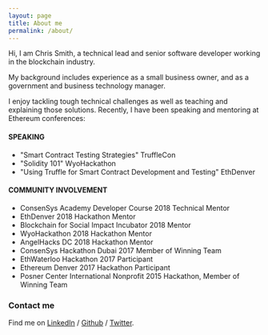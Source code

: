 ```yaml
---
layout: page
title: About me
permalink: /about/
---
```


Hi, I am Chris Smith, a technical lead and senior software developer working in the blockchain industry.  

My background includes experience as a small business owner, and as a government and business technology manager.

I enjoy tackling tough technical challenges as well as teaching and explaining those solutions. Recently, I have been speaking and mentoring at Ethereum conferences:

#### SPEAKING

* "Smart Contract Testing Strategies" TruffleCon
* "Solidity 101" WyoHackathon
* "Using Truffle for Smart Contract Development and Testing" EthDenver

#### COMMUNITY INVOLVEMENT

* ConsenSys Academy Developer Course 2018 Technical Mentor
* EthDenver 2018 Hackathon Mentor
* Blockchain for Social Impact Incubator 2018 Mentor
* WyoHackathon 2018 Hackathon Mentor
* AngelHacks DC 2018 Hackathon Mentor
* ConsenSys Hackathon Dubai 2017 Member of Winning Team
* EthWaterloo Hackathon 2017 Participant
* Ethereum Denver 2017 Hackathon Participant
* Posner Center International Nonprofit 2015 Hackathon, Member of Winning Team

### Contact me

Find me on [LinkedIn][linkedin] / [Github][github] / [Twitter][Twitter].

[github]: https://github.com/iamchrissmith
[linkedin]: https://www.linkedin.com/in/iamchrisryansmith/
[twitter]: https://twitter.com/iamchrissmith
